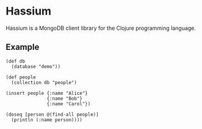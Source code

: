 Hassium
=======

Hassium is a MongoDB client library for the Clojure programming
language.

Example
-------

    (def db
      (database "demo")) 
 
    (def people
      (collection db "people")

    (insert people {:name "Alice"}
                   {:name "Bob"}
                   {:name "Carol"})

    (doseq [person @(find-all people)]
      (println (:name person))))
